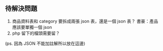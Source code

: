 ## 待解決問題

1. 商品資料表和 category 要拆成兩張 json 表，還是一個 json 表？
書豪：產品應該要單獨一個 json
2. php 留下的檔頭需要留？

(ps. 因為 JSON 不能加註解所以放在這邊)
